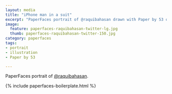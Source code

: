 ```yaml
---
layout: media
title: "iPhone man in a suit"
excerpt: "PaperFaces portrait of @raquibahasan drawn with Paper by 53 on an iPad."
image: 
  feature: paperfaces-raquibahasan-twitter-lg.jpg
  thumb: paperfaces-raquibahasan-twitter-150.jpg
category: paperfaces
tags: 
- portrait
- illustration
- Paper by 53

---
```


PaperFaces portrait of [@raquibahasan](http://twitter.com/raquibahasan).

{% include paperfaces-boilerplate.html %}